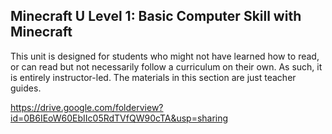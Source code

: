 ## Minecraft U Level 1: Basic Computer Skill with Minecraft

This unit is designed for students who might not have learned how to read, or can read but not necessarily follow a curriculum on their own. As such, it is entirely instructor-led. The materials in this section are just teacher guides.

https://drive.google.com/folderview?id=0B6IEoW60EbIIc05RdTVfQW90cTA&usp=sharing
